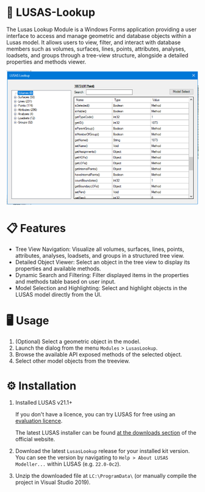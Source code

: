 # 🔎 LUSAS-Lookup
The Lusas Lookup Module is a Windows Forms application providing a user interface to access and manage geometric and database objects within a Lusas model. It allows users to view, filter, and interact with database members such as volumes, surfaces, lines, points, attributes, analyses, loadsets, and groups through a tree-view structure, alongside a detailed properties and methods viewer.

![LUSAS Lookup Dialog Preview](https://github.com/GreatApo/LUSAS-Lookup/blob/main/preview.png?raw=true)

# 📋 Features
- Tree View Navigation: Visualize all volumes, surfaces, lines, points, attributes, analyses, loadsets, and groups in a structured tree view.
- Detailed Object Viewer: Select an object in the tree view to display its properties and available methods.
- Dynamic Search and Filtering: Filter displayed items in the properties and methods table based on user input.
- Model Selection and Highlighting: Select and highlight objects in the LUSAS model directly from the UI.

# 🖥️ Usage
1. (Optional) Select a geometric object in the model.
2. Launch the dialog from the menu `Modules` > `LusasLookup`.
3. Browse the available API exposed methods of the selected object.
4. Select other model objects from the treeview.

# ⚙️ Installation
1. Installed LUSAS v21.1+
  
   If you don't have a licence, you can try LUSAS for free using an [evaluation licence](https://www.lusas.com/evaluation/index.html).

   The latest LUSAS installer can be found [at the downloads section](https://www.lusas.com/user_area/download/index.html) of the official website.
2. Download the latest `LusasLookup` release for your installed kit version. You can see the version by navigating to `Help > About LUSAS Modeller...` within LUSAS (e.g. `22.0-0c2`).
3. Unzip the downloaded file at `LC:\ProgramData\` (or manually compile the project in Visual Studio 2019).
